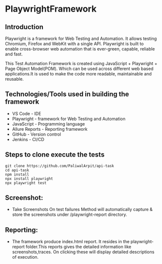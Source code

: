 # PlaywrightFramework

## Introduction

Playwright is a framework for Web Testing and Automation. It allows testing Chromium, Firefox and WebKit with a single API. Playwright is built to enable cross-browser web automation that is ever-green, capable, reliable and fast.

This Test Automation Framework is created using JavaScript + Playwright + Page Object Model(POM).
Which can be used across different web based applications.It is used to make the code more readable, maintainable and reusable.

## Technologies/Tools used in building the framework

- VS Code - IDE
- Playwright - framework for Web Testing and Automation
- JavaScript - Programming language
- Allure Reports - Reporting framework
- GitHub - Version control
- Jenkins - CI/CD

## Steps to clone execute the tests

`git clone https://github.com/PaliwalArpit/api-task`<br/>
`cd api-task`<br/>
`npm install`<br/>
`npx install playwright`<br/>
`npx playwright test`<br/>

## Screenshot:

- Take Screenshots On test failures Method will automatically capture & store the screenshots under /playwright-report directory.

## Reporting:

- The framework produce index.html report. It resides in the playwright-report folder.This reports gives the detailed information like screenshots,traces. On clicking these will display detailed descriptions of execution.
